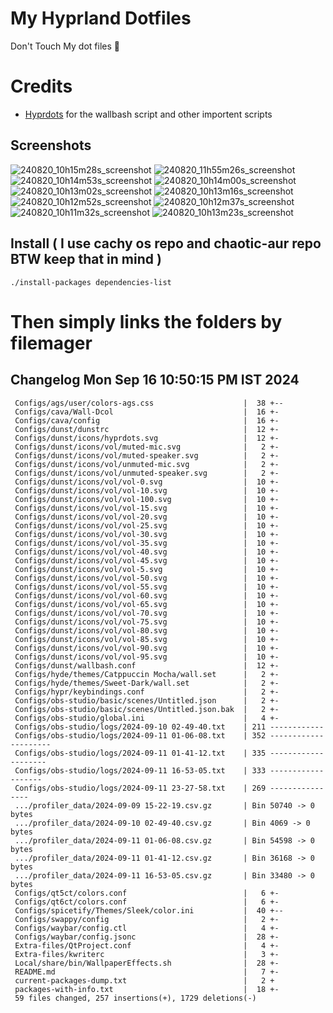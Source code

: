 # My Hyprland Dotfiles
  Don't Touch My dot files 🙂
 

# Credits
- [Hyprdots](https://github.com/prasanthrangan/hyprdots) for the wallbash script and other importent scripts

## Screenshots
![240820_10h15m28s_screenshot](https://github.com/user-attachments/assets/8aaad8cb-e78d-4759-a6ea-915c0e37c3b5)
![240820_11h55m26s_screenshot](https://github.com/user-attachments/assets/ae43e6e7-add8-498c-b259-99ba6df4f33b)
![240820_10h14m53s_screenshot](https://github.com/user-attachments/assets/a1a739b8-4838-4f06-98db-be918e2015af)
![240820_10h14m00s_screenshot](https://github.com/user-attachments/assets/5f267d64-b9d6-4261-8ef8-edfbc5ba6ec4)
![240820_10h13m02s_screenshot](https://github.com/user-attachments/assets/f5edfff4-af59-4760-b503-04198769a2ff)
![240820_10h13m16s_screenshot](https://github.com/user-attachments/assets/15880e4d-aacd-4680-9334-ea787826ddd7)
![240820_10h12m52s_screenshot](https://github.com/user-attachments/assets/21a78295-02d1-4c96-9a24-dcff256fe552)
![240820_10h12m37s_screenshot](https://github.com/user-attachments/assets/b9224ad0-5739-4cf5-ba1d-aea36b0a3b6a)
![240820_10h11m32s_screenshot](https://github.com/user-attachments/assets/53774a21-02a5-489a-bbb1-25ba0bdc697d)
![240820_10h13m23s_screenshot](https://github.com/user-attachments/assets/d07fb201-ba3b-4d7b-90a1-6f9f122a3e63)

## Install ( I use cachy os repo and chaotic-aur repo BTW keep that in mind )
``` ./install-packages dependencies-list ```

# Then simply links the folders by filemager
 
## Changelog Mon Sep 16 10:50:15 PM IST 2024
```
 Configs/ags/user/colors-ags.css                    |  38 +--
 Configs/cava/Wall-Dcol                             |  16 +-
 Configs/cava/config                                |  16 +-
 Configs/dunst/dunstrc                              |  12 +-
 Configs/dunst/icons/hyprdots.svg                   |  12 +-
 Configs/dunst/icons/vol/muted-mic.svg              |   2 +-
 Configs/dunst/icons/vol/muted-speaker.svg          |   2 +-
 Configs/dunst/icons/vol/unmuted-mic.svg            |   2 +-
 Configs/dunst/icons/vol/unmuted-speaker.svg        |   2 +-
 Configs/dunst/icons/vol/vol-0.svg                  |  10 +-
 Configs/dunst/icons/vol/vol-10.svg                 |  10 +-
 Configs/dunst/icons/vol/vol-100.svg                |  10 +-
 Configs/dunst/icons/vol/vol-15.svg                 |  10 +-
 Configs/dunst/icons/vol/vol-20.svg                 |  10 +-
 Configs/dunst/icons/vol/vol-25.svg                 |  10 +-
 Configs/dunst/icons/vol/vol-30.svg                 |  10 +-
 Configs/dunst/icons/vol/vol-35.svg                 |  10 +-
 Configs/dunst/icons/vol/vol-40.svg                 |  10 +-
 Configs/dunst/icons/vol/vol-45.svg                 |  10 +-
 Configs/dunst/icons/vol/vol-5.svg                  |  10 +-
 Configs/dunst/icons/vol/vol-50.svg                 |  10 +-
 Configs/dunst/icons/vol/vol-55.svg                 |  10 +-
 Configs/dunst/icons/vol/vol-60.svg                 |  10 +-
 Configs/dunst/icons/vol/vol-65.svg                 |  10 +-
 Configs/dunst/icons/vol/vol-70.svg                 |  10 +-
 Configs/dunst/icons/vol/vol-75.svg                 |  10 +-
 Configs/dunst/icons/vol/vol-80.svg                 |  10 +-
 Configs/dunst/icons/vol/vol-85.svg                 |  10 +-
 Configs/dunst/icons/vol/vol-90.svg                 |  10 +-
 Configs/dunst/icons/vol/vol-95.svg                 |  10 +-
 Configs/dunst/wallbash.conf                        |  12 +-
 Configs/hyde/themes/Catppuccin Mocha/wall.set      |   2 +-
 Configs/hyde/themes/Sweet-Dark/wall.set            |   2 +-
 Configs/hypr/keybindings.conf                      |   2 +-
 Configs/obs-studio/basic/scenes/Untitled.json      |   2 +-
 Configs/obs-studio/basic/scenes/Untitled.json.bak  |   2 +-
 Configs/obs-studio/global.ini                      |   4 +-
 Configs/obs-studio/logs/2024-09-10 02-49-40.txt    | 211 ------------
 Configs/obs-studio/logs/2024-09-11 01-06-08.txt    | 352 ---------------------
 Configs/obs-studio/logs/2024-09-11 01-41-12.txt    | 335 --------------------
 Configs/obs-studio/logs/2024-09-11 16-53-05.txt    | 333 -------------------
 Configs/obs-studio/logs/2024-09-11 23-27-58.txt    | 269 ----------------
 .../profiler_data/2024-09-09 15-22-19.csv.gz       | Bin 50740 -> 0 bytes
 .../profiler_data/2024-09-10 02-49-40.csv.gz       | Bin 4069 -> 0 bytes
 .../profiler_data/2024-09-11 01-06-08.csv.gz       | Bin 54598 -> 0 bytes
 .../profiler_data/2024-09-11 01-41-12.csv.gz       | Bin 36168 -> 0 bytes
 .../profiler_data/2024-09-11 16-53-05.csv.gz       | Bin 33480 -> 0 bytes
 Configs/qt5ct/colors.conf                          |   6 +-
 Configs/qt6ct/colors.conf                          |   6 +-
 Configs/spicetify/Themes/Sleek/color.ini           |  40 +--
 Configs/swappy/config                              |   2 +-
 Configs/waybar/config.ctl                          |   4 +-
 Configs/waybar/config.jsonc                        |  28 +-
 Extra-files/QtProject.conf                         |   4 +-
 Extra-files/kwriterc                               |   3 +-
 Local/share/bin/WallpaperEffects.sh                |  28 +-
 README.md                                          |   7 +-
 current-packages-dump.txt                          |   2 +
 packages-with-info.txt                             |  18 +-
 59 files changed, 257 insertions(+), 1729 deletions(-)
```
 
